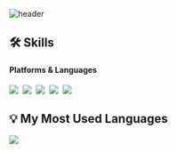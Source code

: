 ![header](https://capsule-render.vercel.app/api?type=waving&color=auto&height=200&section=header&text=🌱%20KyungHee%20GitHub%20🌱&fontSize=40&animation=fadeIn&fontAlignY=38&descAlignY=51&descAlign=62) 

## 🛠️ Skills
#### Platforms & Languages
<p>
    <img src="https://img.shields.io/badge/Java-007396?style=flat&logo=Java&logoColor=white"/></a>&nbsp
    <img src="https://img.shields.io/badge/SpringBoot-6DB33F?style=flat&logo=Spring&logoColor=white"/></a>&nbsp
    <img src="https://img.shields.io/badge/MySql-E6B91E?style=flat&logo=MySql&logoColor=white"/></a>&nbsp
    <img src="https://img.shields.io/badge/thymeleaf-005F0F?style=flat&logo=thymeleaf&logoColor=white"/></a>&nbsp
    <img src="https://img.shields.io/badge/aws-333664?style=flat&logo=amazon-aws&logoColor=white"/></a>&nbsp
</p>
 
  
## 💡 My Most Used Languages
<div>
  <a href="https://github.com/kyungheeee">
    <img align="center" src="https://github-readme-stats.vercel.app/api/top-langs/?username=kyungheeee&layout=compact&show_icons=true&show_owner=ture&hide_title=true&theme=nord&hide=scss,shell,ruby,dart,swift" />
  </a>
</div>
